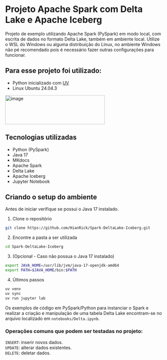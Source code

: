 # Projeto Apache Spark com Delta Lake e Apache Iceberg

Projeto de exemplo utilizando Apache Spark (PySpark) em modo local, com escrita de dados no formato Delta Lake, também em ambiente local.
Utilize o WSL do Windows ou alguma distribuição do Linux, no ambiente Windows não pé recomendado pois é necessário fazer outras configurações para funcionar.

## Para esse projeto foi utilizado:  

* Python inicializado com [UV](https://github.com/astral-sh/uv)
* Linux Ubuntu 24.04.3   
<img width="319" height="93" alt="image" src="https://github.com/user-attachments/assets/843985d3-01e5-4371-8bef-ccc8502d28ff" />


## Tecnologias utilizadas 

- Python (PySpark)
- Java 17
- MKdocs
- Apache Spark
- Delta Lake
- Apache Iceberg
- Jupyter Notebook
  
## Criando o setup do ambiente

Antes de iniciar verifique se possui o Java 17 instalado.


1. Clone o repositório  
```bash
git clone https://github.com/HianRick/Spark-DeltaLake-Iceberg.git
```

2. Encontre a pasta a ser utilizada
```bash
cd Spark-DeltaLake-Iceberg
```

3. (Opcional - Caso não possua o Java 17 instalado)
```bash
export JAVA_HOME=/usr/lib/jvm/java-17-openjdk-amd64
export PATH=$JAVA_HOME/bin:$PATH
```

4. Últimos passos
```bash
uv venv
uv sync
uv run jupyter lab
```

Os exemplos de código em PySpark/Python para instanciar o Spark e realizar a criação e manipulação de uma tabela Delta Lake encontram-se no arquivo localizado em `notebooks/Delta.ipynb`.  

### Operações comuns que podem ser testadas no projeto:

`INSERT`: inserir novos dados.  
`UPDATE`: alterar dados existentes.  
`DELETE`: deletar dados.





























